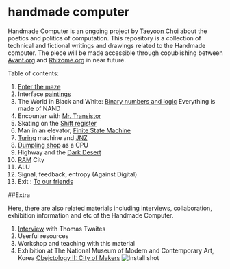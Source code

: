# handmade computer
Handmade Computer is an ongoing project by [Taeyoon Choi](http://taeyoonchoi.com) about the poetics and politics of computation. This repository is a collection of technical and fictional writings and drawings related to the Handmade computer. The piece will be made accessible through copublishing between [Avant.org](http://avant.org/) and [Rhizome.org](Rhizome.org) in near future. 

Table of contents: 

1. [Enter the maze](https://github.com/tchoi8/handmadecomputer/tree/master/Entry)
2. Interface [paintings](https://github.com/tchoi8/handmadecomputer/tree/master/Interface)  
3. The World in Black and White: [Binary numbers and logic](https://github.com/tchoi8/handmadecomputer/tree/master/Binary) Everything is made of NAND
4. Encounter with [Mr. Transistor](https://github.com/tchoi8/handmadecomputer/tree/master/TTL) 
5.  Skating on the [Shift register](https://github.com/tchoi8/handmadecomputer/tree/master/ShiftRegister) 
6.  Man in an elevator, [Finite State Machine](https://github.com/tchoi8/handmadecomputer/tree/master/FSM) 
8.  [Turing](https://github.com/tchoi8/handmadecomputer/tree/master/Turing) machine and [JNZ](https://github.com/tchoi8/handmadecomputer/tree/master/JNZ) 
9.  [Dumpling shop](https://github.com/tchoi8/handmadecomputer/tree/master/Dumpling) as a CPU   
10.  Highway and the [Dark Desert](https://github.com/tchoi8/handmadecomputer/tree/master/DarkDesert)   
11. [RAM](https://github.com/tchoi8/handmadecomputer/tree/master/RAMcity) City 
12. ALU
13. Signal, feedback, entropy (Against Digital)
14. Exit : [To our friends](https://github.com/tchoi8/handmadecomputer/tree/master/Exit)

##Extra

Here, there are also related materials including interviews, collaboration, exhibition information and etc of the Handmade Computer.  

1. [Interview](https://github.com/tchoi8/handmadecomputer/tree/master/Interview_Thomas) with Thomas Twaites
2. Userful resources 
3. Workshop and teaching with this material 
4. Exhibition at The National Museum of Modern and Contemporary Art, Korea [Obejctology II: City of Makers](https://www.flickr.com/photos/80913365@N04/sets/72157654066625211)
![Install shot](https://farm1.staticflickr.com/344/18308862959_f0d2f5c598_z.jpg)
